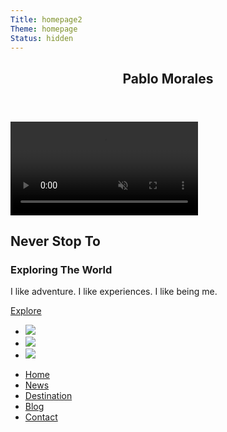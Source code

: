 ```yaml
---
Title: homepage2
Theme: homepage
Status: hidden
---
```

 <!-- Video Source -->
  <!-- https://www.pexels.com/video/aerial-view-of-beautiful-resort-2169880/ -->
  <section class="showcase">
    <header>
      <h2 class="logo">Pablo Morales</h2>
      <div class="toggle"></div>
    </header>
    <video src="https://korea.lifeofpablo.com/media/video/soccer-game.mov#t=0.1" muted loop autoplay></video>
    <div class="overlay"></div>
    <div class="text">
      <h2>Never Stop To </h2> 
      <h3>Exploring The World</h3>
      <p>I like adventure. I like experiences. I like being me.</p>
      <a href="#">Explore</a>
    </div>
    <ul class="social">
      <li><a href="#"><img src="https://i.ibb.co/x7P24fL/facebook.png"></a></li>
      <li><a href="#"><img src="https://i.ibb.co/Wnxq2Nq/twitter.png"></a></li>
      <li><a href="#"><img src="https://i.ibb.co/ySwtH4B/instagram.png"></a></li>
    </ul>
  </section>
  <div class="menu">
    <ul>
      <li><a href="#">Home</a></li>
      <li><a href="#">News</a></li>
      <li><a href="#">Destination</a></li>
      <li><a href="#">Blog</a></li>
      <li><a href="#">Contact</a></li>
    </ul>
  </div>
